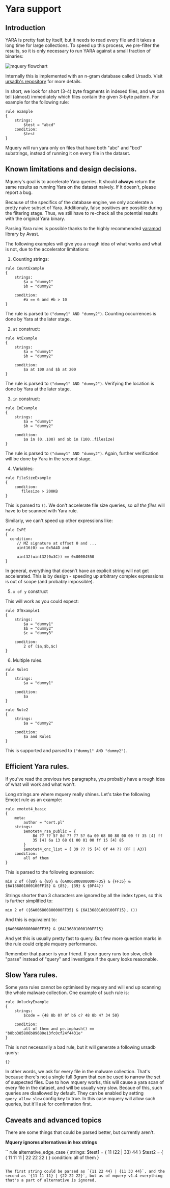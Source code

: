 # Yara support

## Introduction

YARA is pretty fast by itself, but it needs to read every file and it takes
a long time for large collections. To speed up this process, we pre-filter the results,
so it is only necessary to run YARA against a small fraction of binaries:

![mquery flowchart](mquery-flowchart.png?raw=1)

Internally this is implemented with an n-gram database called
Ursadb. Visit [ursadb's repository](https://github.com/CERT-Polska/ursadb) for more details.

In short, we look for short (3-4) byte fragments in indexed files, and we can
tell (almost) immediately which files contain the given 3-byte pattern.
For example for the following rule:

```
rule example
{
    strings:
        $test = "abcd"
    condition:
        $test
}
```

Mquery will run yara only on files that have both "abc" and "bcd" substrings,
instead of running it on every file in the dataset.

## Known limitations and design decisions.

Mquery's goal is to accelerate Yara queries. It should **always** return the
same results as running Yara on the dataset naively. If it doesn't, please
report a bug.

Because of the specifics of the database engine, we only accelerate a pretty
naive subset of Yara. Additionaly, false positives are possible during the
filtering stage. Thus, we still have to re-check all the potential
results with the original Yara binary.

Parsing Yara rules is possible thanks to the highly recommended [yaramod](https://github.com/avast/yaramod) library by Avast.

The following examples will give you a rough idea of what works and what is not,
due to the accelerator limitations:

1. Counting strings:

```
rule CountExample
{
    strings:
        $a = "dummy1"
        $b = "dummy2"

    condition:
        #a == 6 and #b > 10
}
```

The rule is parsed to `("dummy1" AND "dummy2")`. Counting occurrences is done by Yara at
the later stage.

2. `at` construct:

```
rule AtExample
{
    strings:
        $a = "dummy1"
        $b = "dummy2"

    condition:
        $a at 100 and $b at 200
}
```

The rule is parsed to `("dummy1" AND "dummy2")`. Verifying the location is done by Yara
at the later stage.

3. `in` construct:

```
rule InExample
{
    strings:
        $a = "dummy1"
        $b = "dummy2"

    condition:
        $a in (0..100) and $b in (100..filesize)
}
```

The rule is parsed to `("dummy1" AND "dummy2")`. Again, further verification
will be done by Yara in the second stage.


4. Variables:

```
rule FileSizeExample
{
    condition:
       filesize > 200KB
}
```

This is parsed to `()`. We don't accelerate file size queries, so
*all the files* will have to be scanned with Yara rule.

Similarly, we can't speed up other expressions like:

```
rule IsPE
{
  condition:
     // MZ signature at offset 0 and ...
     uint16(0) == 0x5A4D and

     uint32(uint32(0x3C)) == 0x00004550
}
```

In general, everything that doesn't have an explicit string will not get
accelerated. This is by design - speeding up arbitrary complex expressions
is out of scope (and probably impossible).

5. `x of y` construct

This will work as you could expect:

```
rule OfExample1
{
    strings:
        $a = "dummy1"
        $b = "dummy2"
        $c = "dummy3"

    condition:
        2 of ($a,$b,$c)
}
```

6. Multiple rules.

```
rule Rule1
{
    strings:
        $a = "dummy1"

    condition:
        $a
}

rule Rule2
{
    strings:
        $a = "dummy2"

    condition:
        $a and Rule1
}
```

This is supported and parsed to `("dummy1" AND "dummy2")`.

## Efficient Yara rules.

If you've read the previous two paragraphs, you probably have a rough idea
of what will work and what won't.

Long strings are where mquery really shines. Let's take the following Emotet rule as an example:

```
rule emotet4_basic
{
    meta:
        author = "cert.pl"
    strings:
        $emotet4_rsa_public = {
            8d ?? ?? 5? 8d ?? ?? 5? 6a 00 68 00 80 00 00 ff 35 [4] ff
            35 [4] 6a 13 68 01 00 01 00 ff 15 [4] 85
        }
        $emotet4_cnc_list = { 39 ?? ?5 [4] 0f 44 ?? (FF | A3)}
    condition:
        all of them
}
```

This is parsed to the following expression:

```
min 2 of ({8D} & {8D} & {6A006800800000FF35} & {FF35} & {6A136801000100FF15} & {85}, {39} & {0F44})
```

Strings shorter than 3 characters are ignored by all the index types, so
this is further simplified to:

```
min 2 of ({6A006800800000FF35} & {6A136801000100FF15}, ())
```

And this is equivalent to:

```
{6A006800800000FF35} & {6A136801000100FF15}
```

And yet this is usually pretty fast to query. But few more question marks in
the rule could cripple mquery performance.

Remember that parser is your friend. If your query runs too slow, click "parse" instead
of "query" and investigate if the query looks reasonable.

## Slow Yara rules.

Some yara rules cannot be optimised by mquery and will end up scanning the whole
malware collection. One example of such rule is:

```
rule UnluckyExample
{
    strings:
        $code = {48 8b 0? 0f b6 c? 48 8b 4? 34 50}

    condition:
        all of them and pe.imphash() == "b8bb385806b89680e13fc0cf24f4431e"
}
```

This is not necessarily a bad rule, but it will generate a following ursadb query:

```
{}
```

In other words, we ask for every file in the malware collection. That's because there's not a single full 3gram that can
be used to narrow the set of suspected files. Due to how mquery works, this will
cause a yara scan of every file in the dataset, and will be usually very slow. Becaue of this,
such queries are disallowed by default. They can be enabled by setting
`query_allow_slow` config key to true. In this case mquery will allow such
queries, but it'll ask for confirmation first.

## Caveats and advanced topics

There are some things that could be parsed better, but currently aren't.

**Mquery ignores alternatives in hex strings**

``
rule alternative_edge_case {
    strings:
        $test1 = { 11 (22 | 33) 44 } 
        $test2 = { ( 11 11 11 | 22 22 22 ) }
    condition:
        all of them
}
```

The first string could be parsed as `{11 22 44} | {11 33 44}`, and the second as `{11 11 11} | {22 22 22}`, but as of mquery v1.4 everything that's a part of alternative is ignored.
